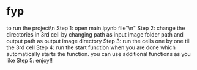 # fyp
to run the project\n
Step 1: open main.ipynb file"\n"
Step 2: change the directories in 3rd cell by changing path as input image folder path and output path as output image directory
Step 3: run the cells one by one till the 3rd cell 
Step 4: run the start function when you are done which automatically starts the function. you can use additional functions as you like
Step 5: enjoy!!
